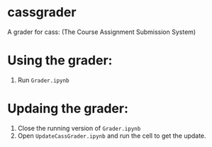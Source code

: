 # cassgrader

A grader for cass: (The Course Assignment Submission System)

# Using the grader:

1. Run `Grader.ipynb`

# Updaing the grader:

1. Close the running version of `Grader.ipynb`
2. Open `UpdateCassGrader.ipynb` and run the cell to get the update.
